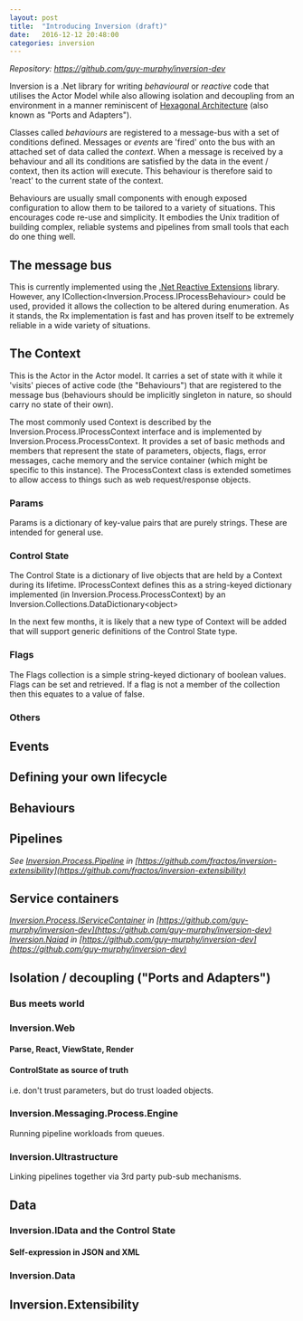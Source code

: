 ```yaml
---
layout: post
title:  "Introducing Inversion (draft)"
date:   2016-12-12 20:48:00
categories: inversion
---
```

*Repository: <https://github.com/guy-murphy/inversion-dev>*

Inversion is a .Net library for writing *behavioural* or *reactive* code that utilises the Actor Model while also allowing isolation and decoupling from an environment in a manner reminiscent of [Hexagonal Architecture](http://alistair.cockburn.us/Hexagonal+architecture) (also known as "Ports and Adapters").

Classes called *behaviours* are registered to a message-bus with a set of conditions defined. Messages or *events* are 'fired' onto the bus with an attached set of data called the *context*. When a message is received by a behaviour and all its conditions are satisfied by the data in the event / context, then its action will execute. This behaviour is therefore said to 'react' to the current state of the context.

Behaviours are usually small components with enough exposed configuration to allow them to be tailored to a variety of situations. This encourages code re-use and simplicity. It embodies the Unix tradition of building complex, reliable systems and pipelines from small tools that each do one thing well.

## The message bus
This is currently implemented using the [.Net Reactive Extensions](https://github.com/Reactive-Extensions/Rx.NET) library. However, any ICollection&lt;Inversion.Process.IProcessBehaviour&gt; could be used, provided it allows the collection to be altered during enumeration. As it stands, the Rx implementation is fast and has proven itself to be extremely reliable in a wide variety of situations.

## The Context
This is the Actor in the Actor model. It carries a set of state with it while it 'visits' pieces of active code (the "Behaviours") that are registered to the message bus (behaviours should be implicitly singleton in nature, so should carry no state of their own).

The most commonly used Context is described by the Inversion.Process.IProcessContext interface and is implemented by Inversion.Process.ProcessContext. It provides a set of basic methods and members that represent the state of parameters, objects, flags, error messages, cache memory and the service container (which might be specific to this instance). The ProcessContext class is extended sometimes to allow access to things such as web request/response objects.

### Params
Params is a dictionary of key-value pairs that are purely strings. These are intended for general use.

### Control State
The Control State is a dictionary of live objects that are held by a Context during its lifetime. IProcessContext defines this as a string-keyed dictionary implemented (in Inversion.Process.ProcessContext) by an Inversion.Collections.DataDictionary&lt;object&gt;

In the next few months, it is likely that a new type of Context will be added that will support generic definitions of the Control State type.  

### Flags
The Flags collection is a simple string-keyed dictionary of boolean values. Flags can be set and retrieved. If a flag is not a member of the collection then this equates to a value of false.

### Others

## Events

## Defining your own lifecycle

## Behaviours

## Pipelines

*See [Inversion.Process.Pipeline](https://github.com/fractos/inversion-extensibility/blob/master/Inversion.Extensibility/Process/Pipeline/IPipelineProvider.cs) in [https://github.com/fractos/inversion-extensibility](https://github.com/fractos/inversion-extensibility)*

## Service containers

*[Inversion.Process.IServiceContainer](https://github.com/guy-murphy/inversion-dev/blob/master/Inversion.Process/IServiceContainer.cs) in [https://github.com/guy-murphy/inversion-dev](https://github.com/guy-murphy/inversion-dev)*
*[Inversion.Naiad](https://github.com/guy-murphy/inversion-dev/blob/master/Inversion.Naiad) in [https://github.com/guy-murphy/inversion-dev](https://github.com/guy-murphy/inversion-dev)*

## Isolation / decoupling ("Ports and Adapters")

### Bus meets world

### Inversion.Web

#### Parse, React, ViewState, Render

#### ControlState as source of truth
i.e. don't trust parameters, but do trust loaded objects.

### Inversion.Messaging.Process.Engine
Running pipeline workloads from queues.

### Inversion.Ultrastructure
Linking pipelines together via 3rd party pub-sub mechanisms.

## Data

### Inversion.IData and the Control State
#### Self-expression in JSON and XML

### Inversion.Data

## Inversion.Extensibility
